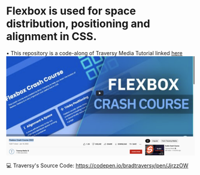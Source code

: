 # Flexbox is used for space distribution, positioning and alignment in CSS.

&bull; This repository is a code-along of Traversy Media Tutorial linked [here](https://www.youtube.com/watch?v=3YW65K6LcIA)
![Screenshot](img/FlexboxTutorialScreenshot4Readme.png)

💻  Traversy's Source Code: https://codepen.io/bradtraversy/pen/JjrzzOW
